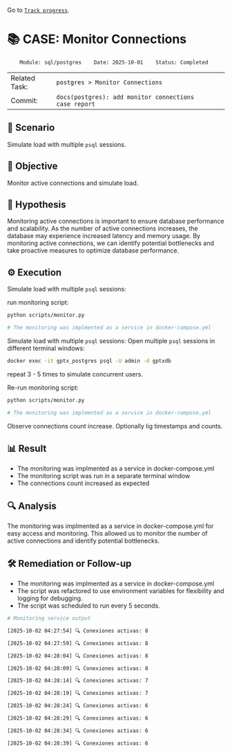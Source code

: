Go to [`Track progress`](./track-progress.md).

# 📚 CASE: Monitor Connections

```
    Module: sql/postgres    Date: 2025-10-01    Status: Completed
```

||||||
| ---|--- | --- | --- | --- |
| Related Task: | `postgres > Monitor Connections` |
| Commit: | `docs(postgres): add monitor connections case report` |

## 📍 Scenario
Simulate load with multiple `psql` sessions.

## 🎯 Objective
Monitor active connections and simulate load.

## 🧠 Hypothesis
Monitoring active connections is important to ensure database performance and scalability. As the number of active connections increases, the database may experience increased latency and memory usage. By monitoring active connections, we can identify potential bottlenecks and take proactive measures to optimize database performance.

## ⚙️ Execution
Simulate load with multiple `psql` sessions:

run monitoring script:

```bash
python scripts/monitor.py

# The monitoring was implmented as a service in docker-compose.yml
```

Simulate load with multiple `psql` sessions:
Open multiple `psql` sessions in different terminal windows:

```bash
docker exec -it gptx_postgres psql -U admin -d gptxdb
```
repeat 3 - 5 times to simulate concurrent users.

Re-run monitoring script:

```bash
python scripts/monitor.py

# The monitoring was implmented as a service in docker-compose.yml
```
Observe connections count increase. Optionally lig timestamps and counts.

## 📊 Result
- The monitoring was implmented as a service in docker-compose.yml
- The monitoring script was run in a separate terminal window
- The connections count increased as expected

## 🔍 Analysis
The monitoring was implmented as a service in docker-compose.yml for easy access and monitoring. This allowed us to monitor the number of active connections and identify potential bottlenecks.

## 🛠️ Remediation or Follow-up
- The monitoring was implmented as a service in docker-compose.yml
- The script was refactored to use environment variables for flexibility and logging for debugging.
- The script was scheduled to run every 5 seconds.

```bash
# Monitoring service output

[2025-10-02 04:27:54] 🔍 Conexiones activas: 8

[2025-10-02 04:27:59] 🔍 Conexiones activas: 8

[2025-10-02 04:28:04] 🔍 Conexiones activas: 8

[2025-10-02 04:28:09] 🔍 Conexiones activas: 8

[2025-10-02 04:28:14] 🔍 Conexiones activas: 7

[2025-10-02 04:28:19] 🔍 Conexiones activas: 7

[2025-10-02 04:28:24] 🔍 Conexiones activas: 6

[2025-10-02 04:28:29] 🔍 Conexiones activas: 6

[2025-10-02 04:28:34] 🔍 Conexiones activas: 6

[2025-10-02 04:28:39] 🔍 Conexiones activas: 6
```
